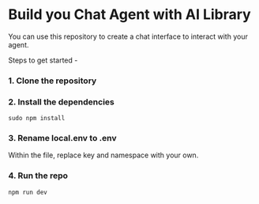 # Build you Chat Agent with AI Library
 
 You can use this repository to create a chat interface to interact with your agent.

 Steps to get started - 

 ### 1. Clone the repository

 ### 2. Install the dependencies

 `sudo npm install`

 ### 3. Rename local.env to .env

 Within the file, replace key and namespace with your own.

 ### 4. Run the repo

 `npm run dev`
